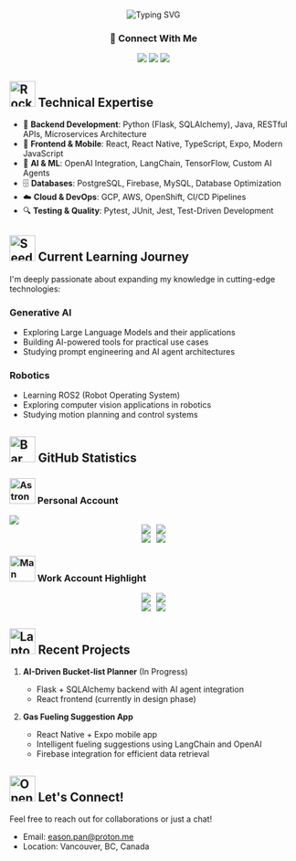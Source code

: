 <h3 align="center"></h3>
<div align="center">

![Typing SVG](https://readme-typing-svg.herokuapp.com?font=Jetbrains+mono&size=40&duration=3000&color=33FF33&center=true&vCenter=true&width=435&lines=Hey👋..;I'm+Eason;Welcome)

### 🔗 Connect With Me

[<img src="https://img.shields.io/badge/Personal_GitHub-100000?style=for-the-badge&logo=github&logoColor=white" />](https://github.com/eason-pan-ep)
[<img src="https://img.shields.io/badge/Work_GitHub-2088FF?style=for-the-badge&logo=github&logoColor=white" />](https://github.com/eason-pan-bc)
[<img src="https://img.shields.io/badge/LinkedIn-0077B5?style=for-the-badge&logo=linkedin&logoColor=white" />](https://www.linkedin.com/in/easonp/)
</div>



## <img src="https://raw.githubusercontent.com/Tarikul-Islam-Anik/Animated-Fluent-Emojis/master/Emojis/Travel%20and%20places/Rocket.png" alt="Rocket" width="45" height="45" /> Technical Expertise

- 🔧 **Backend Development**: Python (Flask, SQLAlchemy), Java, RESTful APIs, Microservices Architecture
- 🎯 **Frontend & Mobile**: React, React Native, TypeScript, Expo, Modern JavaScript
- 🤖 **AI & ML**: OpenAI Integration, LangChain, TensorFlow, Custom AI Agents
- 🗄️ **Databases**: PostgreSQL, Firebase, MySQL, Database Optimization
- ☁️ **Cloud & DevOps**: GCP, AWS, OpenShift, CI/CD Pipelines
- 🔍 **Testing & Quality**: Pytest, JUnit, Jest, Test-Driven Development

## <img src="https://raw.githubusercontent.com/Tarikul-Islam-Anik/Animated-Fluent-Emojis/master/Emojis/Animals/Seedling.png" alt="Seedling" width="45" height="45" /> Current Learning Journey

I'm deeply passionate about expanding my knowledge in cutting-edge technologies:

### Generative AI
- Exploring Large Language Models and their applications
- Building AI-powered tools for practical use cases
- Studying prompt engineering and AI agent architectures

### Robotics
- Learning ROS2 (Robot Operating System)
- Exploring computer vision applications in robotics
- Studying motion planning and control systems

## <img src="https://raw.githubusercontent.com/Tarikul-Islam-Anik/Animated-Fluent-Emojis/master/Emojis/Objects/Bar%20Chart.png" alt="Bar Chart" width="45" height="45" /> GitHub Statistics

### <img src="https://raw.githubusercontent.com/Tarikul-Islam-Anik/Animated-Fluent-Emojis/master/Emojis/People%20with%20professions/Astronaut%20Light%20Skin%20Tone.png" alt="Astronaut Light Skin Tone" width="45" height="45" /> Personal Account
<img src="https://github-profile-summary-cards.vercel.app/api/cards/profile-details?username=eason-pan-ep&theme=tokyonight" />

<div style="display: flex; justify-content: center; gap: 10px;">
  <img src="https://github-profile-summary-cards.vercel.app/api/cards/repos-per-language?username=eason-pan-ep&theme=tokyonight" />
  <img src="https://github-profile-summary-cards.vercel.app/api/cards/most-commit-language?username=eason-pan-ep&theme=tokyonight" />
</div>

<div style="display: flex; justify-content: center; gap: 10px;">
  <img src="https://github-profile-summary-cards.vercel.app/api/cards/stats?username=eason-pan-ep&theme=tokyonight" />
  <img src="https://github-profile-summary-cards.vercel.app/api/cards/productive-time?username=eason-pan-ep&theme=tokyonight&utcOffset=8" />
</div>

### <img src="https://raw.githubusercontent.com/Tarikul-Islam-Anik/Animated-Fluent-Emojis/master/Emojis/People%20with%20professions/Man%20Technologist%20Light%20Skin%20Tone.png" alt="Man Technologist Light Skin Tone" width="45" height="45" /> Work Account Highlight
<div style="display: flex; justify-content: center; gap: 10px;">
  <img src="https://github-profile-summary-cards.vercel.app/api/cards/repos-per-language?username=eason-pan-bc&theme=tokyonight" />
  <img src="https://github-profile-summary-cards.vercel.app/api/cards/most-commit-language?username=eason-pan-bc&theme=tokyonight" />
</div>

<div style="display: flex; justify-content: center; gap: 10px;">
  <img src="https://github-profile-summary-cards.vercel.app/api/cards/stats?username=eason-pan-bc&theme=tokyonight" />
  <img src="https://github-profile-summary-cards.vercel.app/api/cards/productive-time?username=eason-pan-bc&theme=tokyonight&utcOffset=8" />
</div>

## <img src="https://raw.githubusercontent.com/Tarikul-Islam-Anik/Animated-Fluent-Emojis/master/Emojis/Objects/Laptop.png" alt="Laptop" width="45" height="45" /> Recent Projects

1. **AI-Driven Bucket-list Planner** (In Progress)
   - Flask + SQLAlchemy backend with AI agent integration
   - React frontend (currently in design phase)

2. **Gas Fueling Suggestion App**
   - React Native + Expo mobile app
   - Intelligent fueling suggestions using LangChain and OpenAI
   - Firebase integration for efficient data retrieval

## <img src="https://raw.githubusercontent.com/Tarikul-Islam-Anik/Animated-Fluent-Emojis/master/Emojis/Objects/Open%20Mailbox%20with%20Raised%20Flag.png" alt="Open Mailbox with Raised Flag" width="45" height="45" /> Let's Connect!
Feel free to reach out for collaborations or just a chat!
- Email: eason.pan@proton.me
- Location: Vancouver, BC, Canada
